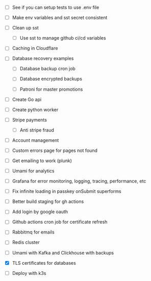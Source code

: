 - [ ] See if you can setup tests to use .env file
- [ ] Make env variables and sst secret consistent
- [ ] Clean up sst

  - [ ] Use sst to manage github ci/cd variables

- [ ] Caching in Cloudflare

- [ ] Database recovery examples

  - [ ] Database backup cron job

  - [ ] Database encrypted backups

  - [ ] Patroni for master promotions

- [ ] Create Go api
- [ ] Create python worker

- [ ] Stripe payments
  - [ ] Anti stripe fraud
- [ ] Account management

- [ ] Custom errors page for pages not found

- [ ] Get emailing to work (plunk)

- [ ] Umami for analytics
- [ ] Grafana for error monitoring, logging, tracing, performance, etc

- [ ] Fix infinite loading in passkey onSubmit superforms

- [ ] Better build staging for gh actions

- [ ] Add login by google oauth

- [ ] Github actions cron job for certificate refresh

- [ ] Rabbitmq for emails

- [ ] Redis cluster

- [ ] Umami with Kafka and Clickhouse with backups

- [x] TLS certificates for databases

- [ ] Deploy with k3s
